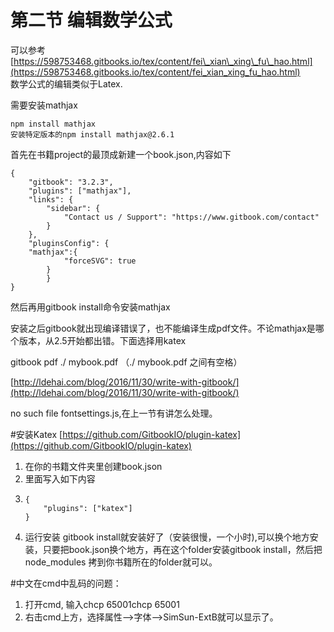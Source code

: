 # 第二节 编辑数学公式

可以参考[https://598753468.gitbooks.io/tex/content/fei\_xian\_xing\_fu\_hao.html](https://598753468.gitbooks.io/tex/content/fei_xian_xing_fu_hao.html)  
数学公式的编辑类似于Latex.

需要安装mathjax

```
npm install mathjax
安装特定版本的npm install mathjax@2.6.1
```

首先在书籍project的最顶成新建一个book.json,内容如下

```
{
    "gitbook": "3.2.3",
    "plugins": ["mathjax"],
    "links": {
        "sidebar": {
            "Contact us / Support": "https://www.gitbook.com/contact"
        }
    },
    "pluginsConfig": {
    "mathjax":{
            "forceSVG": true
        }
        }
}
```

然后再用gitbook install命令安装mathjax

安装之后gitbook就出现编译错误了，也不能编译生成pdf文件。不论mathjax是哪个版本，从2.5开始都出错。下面选择用katex

gitbook pdf ./ mybook.pdf  （./ mybook.pdf 之间有空格）

[http://ldehai.com/blog/2016/11/30/write-with-gitbook/](http://ldehai.com/blog/2016/11/30/write-with-gitbook/)

no such file fontsettings.js,在上一节有讲怎么处理。

#安装Katex 
[https://github.com/GitbookIO/plugin-katex](https://github.com/GitbookIO/plugin-katex)

1. 在你的书籍文件夹里创建book.json 
2. 里面写入如下内容
3. ```
   {
       "plugins": ["katex"]
   }
   ```
4. 运行安装 gitbook install就安装好了（安装很慢，一个小时\),可以换个地方安装，只要把book.json换个地方，再在这个folder安装gitbook install，然后把node\_modules 拷到你书籍所在的folder就可以。

#中文在cmd中乱码的问题：

1. 打开cmd, 输入chcp 65001chcp 65001
2. 右击cmd上方，选择属性--&gt;字体--&gt;SimSun-ExtB就可以显示了。



